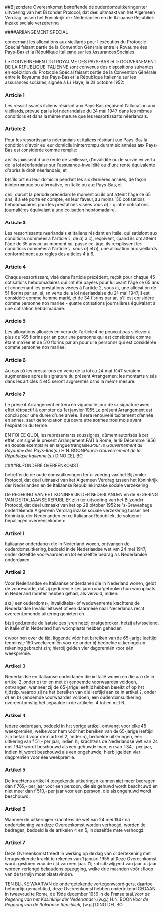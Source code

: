 <meta http-equiv='Content-Type' content='text/html; charset=utf-8' />

##Bijzondere Overeenkomst betreffende de ouderdomsuitkeringen ter uitvoering van het Bijzonder Protocol, dat deel uitmaakt van het Algemeen Verdrag tussen het Koninkrijk der Nederlanden en de Italiaanse Republiek inzake sociale verzekering

####ARRANGEMENT SPECIAL

concernant les allocations aux vieillards pour l'exécution du Protocole Spécial faisant partie de la Convention Générale entre le Royaume des Pays-Bas et la République Italienne sur les Assurances Sociales  

Le GOUVERNEMENT DU ROYAUME DES PAYS-BAS et le GOUVERNEMENT DE LA RÉPUBLIQUE ITALIENNE sont convenus des dispositions suivantes en exécution du Protocole Spécial faisant partie de la Convention Générale entre le Royaume des Pays-Bas et la République Italienne sur les assurances sociales, signée à La Haye, le 28 octobre 1952:

### Article  1  

Les ressortissants italiens résidant aux Pays-Bas reçoivent l'allocation aux vieillards, prévue par la loi néerlandaise du 24 mai 1947, dans les mêmes conditions et dans la même mesure que les ressortissants néerlandais.

### Article  2  

Pour les ressortissants néerlandais et italiens résidant aux Pays-Bas la condition d'avoir eu leur domicile ininterrompu durant six années aux Pays-Bas est considérée comme remplie:

a)s'ils jouissent d'une rente de vieillesse, d'invalidité ou de survie en vertu de la loi néerlandaise sur l'assurance-invalidité ou d'une rente équivalente d'après le droit néerlandais, et

b)s'ils ont eu leur domicile pendant les six dernières années, de façon ininterrompue ou alternative, en Italie ou aux Pays-Bas, et

c)si, durant la période précédant le moment où ils ont atteint l'âge de 65 ans, il a été porté en compte, en leur faveur, au moins 150 cotisations hebdomadaires pour les prestations visées sous *a*) - quatre cotisations journalières équivalant à une cotisation hebdomadaire.

### Article  3  

Les ressortissants néerlandais et italiens résidant en Italie, qui satisfont aux conditions nommées à l'article 2, de *a*) à *c*), reçoivent, quand ils ont atteint l'âge de 65 ans ou au moment où, passé cet âge, ils remplissent les conditions nommées à l'article 2, sous *a*) et *b*), une allocation aux vieillards conformément aux règles des articles 4 à 6.

### Article  4  

Chaque ressortissant, visé dans l'article précédent, reçoit pour chaque 45 cotisations hebdomadaires qui ont été payées pour lui avant l'âge de 65 ans et concernant les prestations visées à l'article 2, sous *a*), une allocation de 51 florins par an, si, en vertu de la loi néerlandaise du 24 mai 1947, il est considéré comme homme marié, et de 34 florins par an, s'il est considéré comme personne non mariée - quatre cotisations journalières équivalant à une cotisation hebdomadaire.

### Article  5  

Les allocations allouées en vertu de l'article 4 ne peuvent pas s'élever à plus de 765 florins par an pour une personne qui est considérée comme étant mariée et de 510 florins par an pour une personne qui est considérée comme personne non mariée.

### Article  6  

Au cas où les prestations en vertu de la loi du 24 mai 1947 seraient augmentées après la signature du présent Arrangement les montants visés dans les articles 4 et 5 seront augmentés dans la même mesure.

### Article  7  

Le présent Arrangement entrera en vigueur le jour de sa signature avec effet rétroactif à compter du 1er janvier 1955.Le présent Arrangement est conclu pour une durée d'une année. Il sera renouvelé tacitement d'année en année, sauf dénonciation qui devra être notifiée trois mois avant l'expiration du terme.

EN FOI DE QUOI, les représentants soussignés, dûment autorisés à cet effet, ont signé le présent Arrangement.FAIT à Rome, le 19 Décembre 1956 en double exemplaire en langue française.*Pour le Gouvernement du Royaume des Pays-Bas*(s.) H.N. BOON*Pour le Gouvernement de la République Italienne* (s.) DINO DEL BO

####BIJZONDERE OVEREENKOMST

betreffende de ouderdomsuitkeringen ter uitvoering van het Bijzonder Protocol, dat deel uitmaakt van het Algemeen Verdrag tussen het Koninkrijk der Nederlanden en de Italiaanse Republiek inzake sociale verzekering  

De REGERING VAN HET KONINKRIJK DER NEDERLANDEN en de REGERING VAN DE ITALIAANSE REPUBLIEK zijn ter uitvoering van het Bijzonder Protocol, dat deel uitmaakt van het op 28 oktober 1952 te 's-Gravenhage ondertekende Algemeen Verdrag inzake sociale verzekering tussen het Koninkrijk der Nederlanden en de Italiaanse Republiek, de volgende bepalingen overeengekomen:

### Artikel  1  

Italiaanse onderdanen die in Nederland wonen, ontvangen de ouderdomsuitkering, bedoeld in de Nederlandse wet van 24 mei 1947, onder dezelfde voorwaarden en tot eenzelfde bedrag als Nederlandse onderdanen.

### Artikel  2  

Voor Nederlandse en Italiaanse onderdanen die in Nederland wonen, geldt de voorwaarde, dat zij gedurende zes jaren onafgebroken hun woonplaats in Nederland moeten hebben gehad, als vervuld, indien:

a)zij een ouderdoms-, invaliditeits- of weduwenrente krachtens de Nederlandse Invaliditeitswet of een daarmede naar Nederlands recht overeenkomende uitkering genieten en

b)zij gedurende de laatste zes jaren hetzij onafgebroken, hetzij afwisselend, in Italië of in Nederland hun woonplaats hebben gehad en

c)voor hen over de tijd, liggende vóór het bereiken van de 65-jarige leeftijd tenminste 150 weekpremiën voor de onder *a*) bedoelde uitkeringen in rekening gebracht zijn; hierbij gelden vier dagpremiën voor één weekpremie.

### Artikel  3  

Nederlandse en Italiaanse onderdanen die in Italië wonen en die aan de in artikel 2, onder *a*) tot en met *c*) genoemde voorwaarden voldoen, ontvangen, wanneer zij de 65-jarige leeftijd hebben bereikt of op het tijdstip, waarop zij na het bereiken van die leeftijd aan de in artikel 2, onder *a*) en *b*) genoemde voorwaarden voldoen, een ouderdomsuitkering overeenkomstig het bepaalde in de artikelen 4 tot en met 6.

### Artikel  4  

Iedere onderdaan, bedoeld in het vorige artikel, ontvangt voor elke 45 weekpremiën, welke voor hem vóór het bereiken van de 65-jarige leeftijd zijn betaald voor de in artikel 2, onder *a*), bedoelde uitkeringen, een uitkering van f 51,- per jaar, indien hij krachtens de Nederlandse wet van 24 mei 1947 wordt beschouwd als een gehuwde man, en van f 34,- per jaar, indien hij wordt beschouwd als een ongehuwde; hierbij gelden vier dagpremiën voor één weekpremie.

### Artikel  5  

De krachtens artikel 4 toegekende uitkeringen kunnen niet meer bedragen dan f 765,- per jaar voor een persoon, die als gehuwd wordt beschouwd en niet meer dan f 510,- per jaar voor een persoon, die als ongehuwd wordt beschouwd.

### Artikel  6  

Wanneer de uitkeringen krachtens de wet van 24 mei 1947 na ondertekening van deze Overeenkomst worden verhoogd, worden de bedragen, bedoeld in de artikelen 4 en 5, in dezelfde mate verhoogd.

### Artikel  7  

Deze Overeenkomst treedt in werking op de dag van ondertekening met terugwerkende kracht te rekenen van 1 januari 1955 af.Deze Overeenkomst wordt gesloten voor de tijd van een jaar. Zij zal stilzwijgend van jaar tot jaar worden verlengd behoudens opzegging, welke drie maanden vóór afloop van de termijn moet plaatsvinden.

TEN BLIJKE WAARVAN de ondergetekende vertegenwoordigers, daartoe behoorlijk gemachtigd, deze Overeenkomst hebben ondertekend.GEDAAN in tweevoud te Rome, de 19de december 1956 in de Franse taal.*Voor de Regering van het Koninkrijk der Nederlanden,*(w.g.) H.N. BOON*Voor de Regering van de Italiaanse Republiek,* (w.g.) DINO DEL BO

